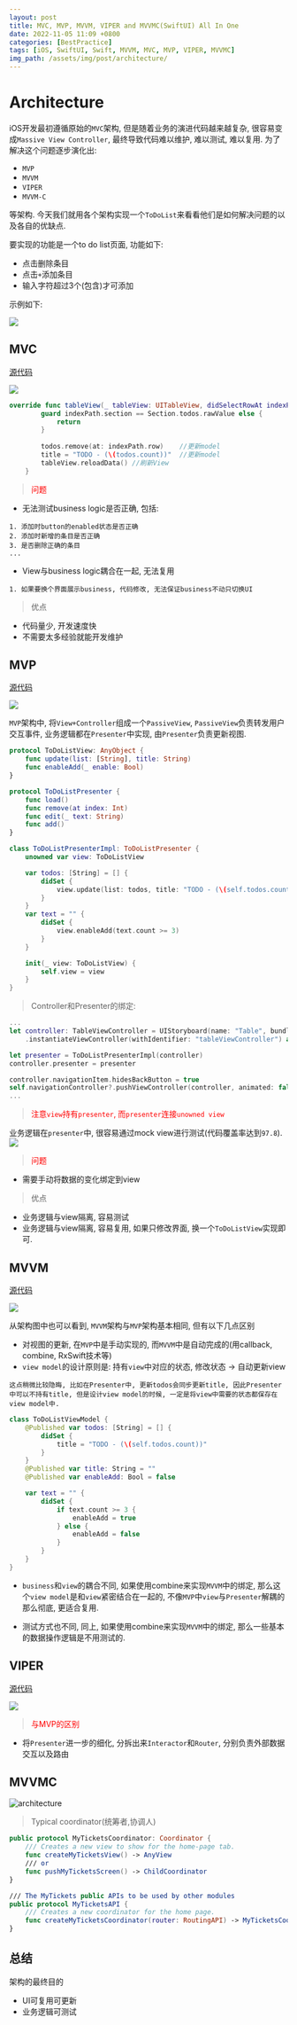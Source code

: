 ```yaml
---
layout: post
title: MVC, MVP, MVVM, VIPER and MVVMC(SwiftUI) All In One
date: 2022-11-05 11:09 +0800
categories: [BestPractice]
tags: [iOS, SwiftUI, Swift, MVVM, MVC, MVP, VIPER, MVVMC]
img_path: /assets/img/post/architecture/
---
```


# Architecture

iOS开发最初遵循原始的`MVC`架构, 但是随着业务的演进代码越来越复杂, 很容易变成`Massive View Controller`, 最终导致代码难以维护, 难以测试, 难以复用. 为了解决这个问题逐步演化出:
- `MVP`
- `MVVM`
- `VIPER`
- `MVVM-C`

等架构. 今天我们就用各个架构实现一个`ToDoList`来看看他们是如何解决问题的以及各自的优缺点.

要实现的功能是一个to do list页面, 功能如下:
- 点击删除条目
- 点击`+`添加条目
- 输入字符超过3个(包含)才可添加

示例如下:

![](todolist.gif)

## MVC
[源代码](https://github.com/zteshadow/best-practice/tree/main/native-ios/MVC)

![](mvc.png)

```swift
override func tableView(_ tableView: UITableView, didSelectRowAt indexPath: IndexPath) {
        guard indexPath.section == Section.todos.rawValue else {
            return
        }
        
        todos.remove(at: indexPath.row)    //更新model
        title = "TODO - (\(todos.count))"  //更新model
        tableView.reloadData() //刷新View
    }

```

><span style="color:red">问题</span>
- 无法测试business logic是否正确, 包括:
```
1. 添加时button的enabled状态是否正确
2. 添加时新增的条目是否正确
3. 是否删除正确的条目
...
```
- View与business logic耦合在一起, 无法复用
```
1. 如果要换个界面展示business, 代码修改, 无法保证business不动只切换UI
```

> 优点
- 代码量少, 开发速度快
- 不需要太多经验就能开发维护

## MVP

[源代码](https://github.com/zteshadow/best-practice/tree/main/native-ios/MVP)

![](mvp.png)

`MVP`架构中, 将`View+Controller`组成一个`PassiveView`, `PassiveView`负责转发用户交互事件, 业务逻辑都在`Presenter`中实现, 由`Presenter`负责更新视图.


```swift
protocol ToDoListView: AnyObject {
    func update(list: [String], title: String)
    func enableAdd(_ enable: Bool)
}

protocol ToDoListPresenter {
    func load()
    func remove(at index: Int)
    func edit(_ text: String)
    func add()
}

class ToDoListPresenterImpl: ToDoListPresenter {
    unowned var view: ToDoListView

    var todos: [String] = [] {
        didSet {
            view.update(list: todos, title: "TODO - (\(self.todos.count))")
        }
    }
    var text = "" {
        didSet {
            view.enableAdd(text.count >= 3)
        }
    }

    init(_ view: ToDoListView) {
        self.view = view
    }
}
```

> Controller和Presenter的绑定:
```swift
...
let controller: TableViewController = UIStoryboard(name: "Table", bundle: nil)
    .instantiateViewController(withIdentifier: "tableViewController") as! TableViewController

let presenter = ToDoListPresenterImpl(controller)
controller.presenter = presenter

controller.navigationItem.hidesBackButton = true
self.navigationController?.pushViewController(controller, animated: false)
...
```
><span style="color:red">注意`view`持有`presenter`, 而`presenter`连接`unowned view`</span>

业务逻辑在`presenter`中, 很容易通过mock view进行测试(代码覆盖率达到`97.8`).
![](mvp-test.png)

><span style="color:red">问题</span>
- 需要手动将数据的变化绑定到view
> 优点
- 业务逻辑与view隔离, 容易测试
- 业务逻辑与view隔离, 容易复用, 如果只修改界面, 换一个`ToDoListView`实现即可.

## MVVM
[源代码](https://github.com/zteshadow/best-practice/tree/main/native-ios/MVVM)

![](mvvm.png)

从架构图中也可以看到, `MVVM`架构与`MVP`架构基本相同, 但有以下几点区别
- 对视图的更新, 在`MVP`中是手动实现的, 而`MVVM`中是自动完成的(用callback, combine, RxSwift技术等)
- `view model`的设计原则是: 持有`view`中对应的状态, 修改状态 -> 自动更新view
```
这点稍微比较隐晦, 比如在Presenter中, 更新todos会同步更新title, 因此Presenter中可以不持有title, 但是设计view model的时候, 一定是将view中需要的状态都保存在view model中.
```

```swift
class ToDoListViewModel {
    @Published var todos: [String] = [] {
        didSet {
            title = "TODO - (\(self.todos.count))"
        }
    }
    @Published var title: String = ""
    @Published var enableAdd: Bool = false

    var text = "" {
        didSet {
            if text.count >= 3 {
                enableAdd = true
            } else {
                enableAdd = false
            }
        }
    }
}
```
- `business`和`view`的耦合不同, 如果使用combine来实现`MVVM`中的绑定, 那么这个`view model`是和`view`紧密结合在一起的, 不像`MVP`中`view`与`Presenter`解耦的那么彻底, 更适合复用.

- 测试方式也不同, 同上, 如果使用combine来实现`MVVM`中的绑定, 那么一些基本的数据操作逻辑是不用测试的.

## VIPER

[源代码](https://github.com/zteshadow/newlife/tree/master/study/Architect/MVX/VIPER)

![](viper.png)

><span style="color:red">与MVP的区别</span>

- 将`Presenter`进一步的细化, 分拆出来`Interactor`和`Router`, 分别负责外部数据交互以及路由

## MVVMC

![architecture](diagram_mvvmc.jpeg)

> Typical coordinator(统筹者,协调人)
```swift
public protocol MyTicketsCoordinator: Coordinator {
    /// Creates a new view to show for the home-page tab.
    func createMyTicketsView() -> AnyView
    /// or
    func pushMyTicketsScreen() -> ChildCoordinator
}

/// The MyTickets public APIs to be used by other modules
public protocol MyTicketsAPI {
    /// Creates a new coordinator for the home page.
    func createMyTicketsCoordinator(router: RoutingAPI) -> MyTicketsCoordinator
}

```
## 总结
架构的最终目的
- UI可复用可更新
- 业务逻辑可测试
